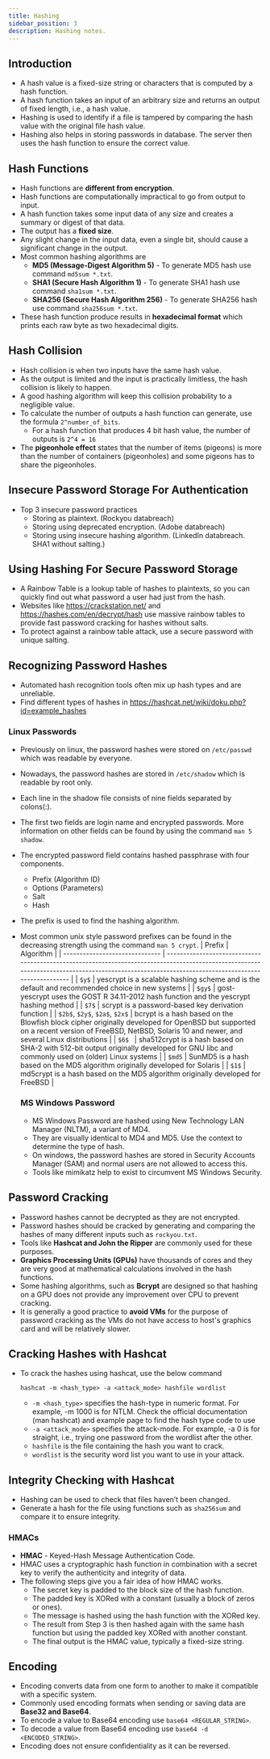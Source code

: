 ```yaml
---
title: Hashing
sidebar_position: 3
description: Hashing notes.
---
```


## Introduction
- A hash value is a fixed-size string or characters that is computed by a hash function. 
- A hash function takes an input of an arbitrary size and returns an output of fixed length, i.e., a hash value. 
- Hashing is used to identify if a file is tampered by comparing the hash value with the original file hash value.
- Hashing also helps in storing passwords in database. The server then uses the hash function to ensure the correct value.

## Hash Functions
- Hash functions are **different from encryption**.
- Hash functions are computationally impractical to go from output to input.
- A hash function takes some input data of any size and creates a summary or digest of that data. 
- The output has a **fixed size**. 
- Any slight change in the input data, even a single bit, should cause a significant change in the output.
- Most common hashing algorithms are 
  - **MD5 (Message-Digest Algorithm 5)** - To generate MD5 hash use command `md5sum *.txt`.
  - **SHA1 (Secure Hash Algorithm 1)** - To generate SHA1 hash use command `sha1sum *.txt`.
  - **SHA256 (Secure Hash Algorithm 256)** - To generate SHA256 hash use command `sha256sum *.txt`.
- These hash function produce results in **hexadecimal format** which prints each raw byte as two hexadecimal digits.

## Hash Collision
- Hash collision is when two inputs have the same hash value.
- As the output is limited and the input is practically limitless, the hash collision is likely to happen.
- A good hashing algorithm will keep this collision probability to a negligible value.
- To calculate the number of outputs a hash function can generate, use the formula `2^number_of_bits`.
  - For a hash function that produces 4 bit hash value, the number of outputs is `2^4 = 16`
- The **pigeonhole effect** states that the number of items (pigeons) is more than the number of containers (pigeonholes) and some pigeons has to share the pigeonholes.

## Insecure Password Storage For Authentication
- Top 3 insecure password practices
  - Storing as plaintext. (Rockyou databreach)
  - Storing using deprecated encryption. (Adobe databreach)
  - Storing using insecure hashing algorithm. (LinkedIn databreach. SHA1 without salting.)

## Using Hashing For Secure Password Storage
- A Rainbow Table is a lookup table of hashes to plaintexts, so you can quickly find out what password a user had just from the hash.
- Websites like https://crackstation.net/ and https://hashes.com/en/decrypt/hash use massive rainbow tables to provide fast password cracking for hashes without salts.
- To protect against a rainbow table attack, use a secure password with unique salting.

## Recognizing Password Hashes
- Automated hash recognition tools often mix up hash types and are unreliable.
- Find different types of hashes in https://hashcat.net/wiki/doku.php?id=example_hashes

### Linux Passwords
- Previously on linux, the password hashes were stored on `/etc/passwd` which was readable by everyone.
- Nowadays, the password hashes are stored in `/etc/shadow` which is readable by root only.
- Each line in the shadow file consists of nine fields separated by colons(:).
- The first two fields are login name and encrypted passwords. More information on other fields can be found by using the command `man 5 shadow`.
- The encrypted password field contains hashed passphrase with four components.
  - Prefix (Algorithm ID)
  - Options (Parameters)
  - Salt
  - Hash
- The prefix is used to find the hashing algorithm.
- Most common unix style password prefixes can be found in the decreasing strength using the command `man 5 crypt`.
  | Prefix                         | Algorithm                                                                                                                                                                                        |
  | ------------------------------ | ------------------------------------------------------------------------------------------------------------------------------------------------------------------------------------------------ |
  | `$y$`                          | yescrypt is a scalable hashing scheme and is the default and recommended choice in new systems                                                                                                   |
  | `$gy$`                         | gost-yescrypt uses the GOST R 34.11-2012 hash function and the yescrypt hashing method                                                                                                           |
  | `$7$`                          | scrypt is a password-based key derivation function                                                                                                                                               |
  | `$2b$`, `$2y$`, `$2a$`, `$2x$` | bcrypt is a hash based on the Blowfish block cipher originally developed for OpenBSD but supported on a recent version of FreeBSD, NetBSD, Solaris 10 and newer, and several Linux distributions |
  | `$6$ `                         | sha512crypt is a hash based on SHA-2 with 512-bit output originally developed for GNU libc and commonly used on (older) Linux systems                                                            |
  | `$md5`                         | SunMD5 is a hash based on the MD5 algorithm originally developed for Solaris                                                                                                                     |
  | `$1$`                          | md5crypt is a hash based on the MD5 algorithm originally developed for FreeBSD                                                                                                                   |

  ### MS Windows Password
  - MS Windows Password are hashed using New Technology LAN Manager (NLTM), a variant of MD4.
  - They are visually identical to MD4 and MD5. Use the context to determine the type of hash.
  - On windows, the password hashes are stored in Security Accounts Manager (SAM) and normal users are not allowed to access this.
  - Tools like mimikatz help to exist to circumvent MS Windows Security.

## Password Cracking
- Password hashes cannot be decrypted as they are not encrypted.
- Password hashes should be cracked by generating and comparing the hashes of many different inputs such as `rockyou.txt`.
- Tools like **Hashcat and John the Ripper** are commonly used for these purposes.
- **Graphics Processing Units (GPUs)** have thousands of cores and they are very good at mathematical calculations involved in the hash functions.
- Some hashing algorithms, such as **Bcrypt** are designed so that hashing on a GPU does not provide any improvement over CPU to prevent cracking.
- It is generally a good practice to **avoid VMs** for the purpose of password cracking as the VMs do not have access to host's graphics card and will be relatively slower.

## Cracking Hashes with Hashcat
- To crack the hashes using hashcat, use the below command
    ```
    hashcat -m <hash_type> -a <attack_mode> hashfile wordlist
    ```
  - `-m <hash_type>` specifies the hash-type in numeric format. For example, -m 1000 is for NTLM. Check the official documentation (man hashcat) and example page to find the hash type code to use
  - `-a <attack_mode>` specifies the attack-mode. For example, -a 0 is for straight, i.e., trying one password from the wordlist after the other.
  - `hashfile` is the file containing the hash you want to crack.
  - `wordlist` is the security word list you want to use in your attack.
 
 ## Integrity Checking with Hashcat
 - Hashing can be used to check that files haven’t been changed.
 - Generate a hash for the file using functions such as `sha256sum` and compare it to ensure integrity.

### HMACs
- **HMAC** - Keyed-Hash Message Authentication Code.
- HMAC uses a cryptographic hash function in combination with a secret key to verify the authenticity and integrity of data.
- The following steps give you a fair idea of how HMAC works.
  - The secret key is padded to the block size of the hash function.
  - The padded key is XORed with a constant (usually a block of zeros or ones).
  - The message is hashed using the hash function with the XORed key.
  - The result from Step 3 is then hashed again with the same hash function but using the padded key XORed with another constant.
  - The final output is the HMAC value, typically a fixed-size string.

## Encoding
- Encoding converts data from one form to another to make it compatible with a specific system. 
- Commonly used encoding formats when sending or saving data are **Base32 and Base64**.
- To encode a value to Base64 encoding use `base64 <REGULAR_STRING>`.
- To decode a value from Base64 encoding use `base64 -d <ENCODED_STRING>`.
- Encoding does not ensure confidentiality as it can be reversed.